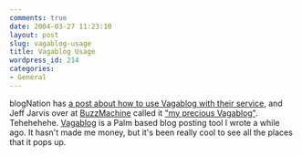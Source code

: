 ```yaml
---
comments: true
date: 2004-03-27 11:23:10
layout: post
slug: vagablog-usage
title: Vagablog Usage
wordpress_id: 214
categories:
- General
---
```


blogNation has [a post about how to use Vagablog with their service](http://blog.blognation.us/blog/_archives/2003/12/13/8913.html), and Jeff Jarvis over at [BuzzMachine](http://www.buzzmachine.com) called it ["my precious Vagablog"](http://www.buzzmachine.com/archives/2004_03_27.html#006683). Tehehehehe. [Vagablog](http://www.bitsplitter.net/vagablog) is a Palm based blog posting tool I wrote a while ago. It hasn't made me money, but it's been really cool to see all the places that it pops up.
